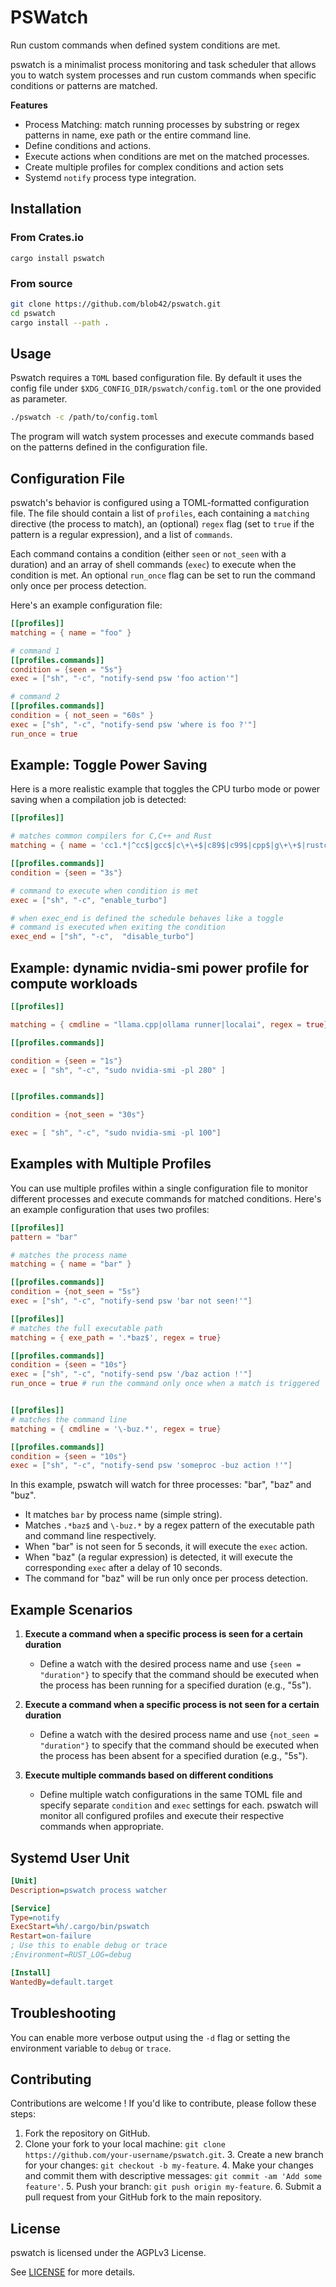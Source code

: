  # PSWatch 

Run custom commands when defined system conditions are met.

pswatch is a minimalist process monitoring and task scheduler that allows you to
watch system processes and run custom commands when specific conditions or
patterns are matched. 

**Features**
- Process Matching: match running processes by substring or regex patterns in name, exe path or the entire command line.
- Define conditions and actions. 
- Execute actions when conditions are met on the matched processes.
- Create multiple profiles for complex conditions and action sets
- Systemd `notify` process type integration.

## Installation

### From Crates.io

`cargo install pswatch`

### From source

```sh
git clone https://github.com/blob42/pswatch.git
cd pswatch
cargo install --path .
```

## Usage

Pswatch requires a `TOML` based configuration file. By default it uses the config file under `$XDG_CONFIG_DIR/pswatch/config.toml` or the one provided as parameter.

```sh
./pswatch -c /path/to/config.toml
```

The program will watch system processes and execute commands based on the
patterns defined in the configuration file.

## Configuration File

pswatch's behavior is configured using a TOML-formatted configuration file. The
file should contain a list of `profiles`, each containing a `matching` directive
(the process to match), an (optional) `regex` flag (set to `true` if the
pattern is a regular expression), and a list of `commands`.

Each command contains a condition (either `seen` or `not_seen` with a duration)
and an array of shell commands (`exec`) to execute when the condition is met. An
optional `run_once` flag can be set to run the command only once per process
detection.

Here's an example configuration file:

```toml
[[profiles]]
matching = { name = "foo" }

# command 1
[[profiles.commands]]
condition = {seen = "5s"}
exec = ["sh", "-c", "notify-send psw 'foo action'"]

# command 2 
[[profiles.commands]]
condition = { not_seen = "60s" }
exec = ["sh", "-c", "notify-send psw 'where is foo ?'"]
run_once = true
```

## Example: Toggle Power Saving 

Here is a more realistic example that toggles the CPU turbo mode or power saving when a compilation job is detected: 
```toml
[[profiles]]

# matches common compilers for C,C++ and Rust
matching = { name = 'cc1.*|^cc$|gcc$|c\+\+$|c89$|c99$|cpp$|g\+\+$|rustc$', regex = true }

[[profiles.commands]]
condition = {seen = "3s"}

# command to execute when condition is met
exec = ["sh", "-c", "enable_turbo"]

# when exec_end is defined the schedule behaves like a toggle
# command is executed when exiting the condition
exec_end = ["sh", "-c",  "disable_turbo"]
```

## Example: dynamic nvidia-smi power profile for compute workloads

```toml
[[profiles]]

matching = { cmdline = "llama.cpp|ollama runner|localai", regex = true}

[[profiles.commands]]

condition = {seen = "1s"}
exec = [ "sh", "-c", "sudo nvidia-smi -pl 280" ]


[[profiles.commands]]

condition = {not_seen = "30s"}

exec = [ "sh", "-c", "sudo nvidia-smi -pl 100"]
```

## Examples with Multiple Profiles

You can use multiple profiles within a single configuration file to monitor different processes and execute commands for matched conditions.
Here's an example configuration that uses two profiles:

```toml
[[profiles]]
pattern = "bar"

# matches the process name
matching = { name = "bar" }

[[profiles.commands]]
condition = {not_seen = "5s"}
exec = ["sh", "-c", "notify-send psw 'bar not seen!'"]

[[profiles]]
# matches the full executable path
matching = { exe_path = '.*baz$', regex = true}

[[profiles.commands]]
condition = {seen = "10s"}
exec = ["sh", "-c", "notify-send psw '/baz action !'"]
run_once = true # run the command only once when a match is triggered


[[profiles]]
# matches the command line
matching = { cmdline = '\-buz.*', regex = true}

[[profiles.commands]]
condition = {seen = "10s"}
exec = ["sh", "-c", "notify-send psw 'someproc -buz action !'"]

```

In this example, pswatch will watch for three processes: "bar", "baz" and "buz". 

- It matches `bar` by process name (simple string).
- Matches `.*baz$` and `\-buz.*` by a regex pattern of the executable path and
command line respectively.
- When "bar" is not seen for 5 seconds, it will execute the `exec` action.
- When "baz" (a regular expression) is detected, it will execute the
corresponding `exec` after a delay of 10 seconds.
- The command for "baz" will be run only once per process detection.


## Example Scenarios

1. **Execute a command when a specific process is seen for a certain duration**
   - Define a watch with the desired process name and use `{seen = "duration"}` to specify that the command should be executed when the process has been running for a specified duration (e.g., "5s").

2. **Execute a command when a specific process is not seen for a certain duration**
   - Define a watch with the desired process name and use `{not_seen = "duration"}` to specify that the command should be executed when the process has been absent for a specified duration (e.g., "5s").

3. **Execute multiple commands based on different conditions**
   - Define multiple watch configurations in the same TOML file and specify separate `condition` and `exec` settings for each. pswatch will monitor all configured profiles and execute their respective commands when appropriate.

## Systemd User Unit
```ini
[Unit]
Description=pswatch process watcher

[Service]
Type=notify
ExecStart=%h/.cargo/bin/pswatch
Restart=on-failure
; Use this to enable debug or trace
;Environment=RUST_LOG=debug

[Install]
WantedBy=default.target

```

## Troubleshooting

You can enable more verbose output using the `-d` flag or setting the environment variable to `debug` or `trace`.

## Contributing

Contributions are welcome ! If you'd like to contribute, please follow these steps:

1. Fork the repository on GitHub.
2. Clone your fork to your local machine: `git clone
   https://github.com/your-username/pswatch.git`.
   3. Create a new branch for your changes: `git checkout -b my-feature`.
   4. Make your changes and commit them with descriptive messages:
      `git commit -am 'Add some feature'`.
   5. Push your branch: `git push origin my-feature`.
   6. Submit a pull request from your GitHub fork to the main repository.

## License

pswatch is licensed under the AGPLv3 License.

See [LICENSE](LICENSE) for more details.


